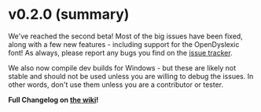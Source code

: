 # v0.2.0 (summary)

We've reached the second beta! Most of the big issues have been fixed, along with a few new features - including support for the OpenDyslexic font! As always, please report any bugs you find on the [issue tracker](https://github.com/Fabulously-Optimized/vanilla-installer/issues/new/choose).

We also now compile dev builds for Windows - but these are likely not stable and should not be used unless you are willing to debug the issues. In other words, don't use them unless you are a contributor or tester.

**Full Changelog on [the wiki](https://fabulously-optimized.gitbook.io/vanilla-installer/0.2.0/full)!**
